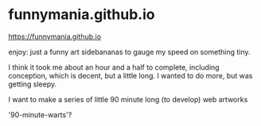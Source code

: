# funnymania.github.io

https://funnymania.github.io

enjoy: just a funny art sidebananas to gauge my speed on something tiny. 

I think it took me about an hour and a half to complete, including conception, 
which is decent, but a little long. I wanted to do more, but was getting sleepy. 

I want to make a series of little 90 minute long (to develop) web artworks

'90-minute-warts'?
